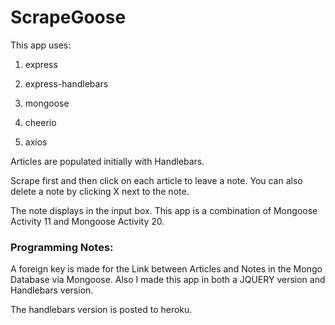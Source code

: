 # ScrapeGoose

This app uses:

   1. express

   2. express-handlebars

   3. mongoose

   4. cheerio

   5. axios


Articles are populated initially with Handlebars.

Scrape first and then click on each article to leave a note.  You can also delete a note by clicking X next to the note.

The note displays in the input box.  This app is a combination of Mongoose Activity 11 and Mongoose Activity 20.

### Programming Notes:  
A foreign key is made for the Link between Articles and Notes in the Mongo Database via Mongoose.  Also I made this app in both a JQUERY version and Handlebars version.  

The handlebars version is posted to heroku.